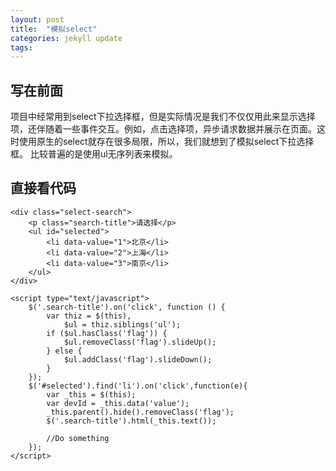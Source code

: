 ```yaml
---
layout: post
title:  "模拟select"
categories: jekyll update
tags:
---
```

## 写在前面
项目中经常用到select下拉选择框，但是实际情况是我们不仅仅用此来显示选择项，还伴随着一些事件交互。例如，点击选择项，异步请求数据并展示在页面。这时使用原生的select就存在很多局限，所以，我们就想到了模拟select下拉选择框。
比较普遍的是使用ul无序列表来模拟。

## 直接看代码

    <div class="select-search">
        <p class="search-title">请选择</p>
        <ul id="selected">
            <li data-value="1">北京</li>
            <li data-value="2">上海</li>
            <li data-value="3">南京</li>
        </ul>
    </div>

    <script type="text/javascript">
        $('.search-title').on('click', function () {
            var thiz = $(this),
                $ul = thiz.siblings('ul');
            if ($ul.hasClass('flag')) {
                $ul.removeClass('flag').slideUp();
            } else {
                $ul.addClass('flag').slideDown();
            }
        });
        $('#selected').find('li').on('click',function(e){
            var _this = $(this);
            var devId = _this.data('value');
            _this.parent().hide().removeClass('flag');
            $('.search-title').html(_this.text());

            //Do something
        });
    </script>